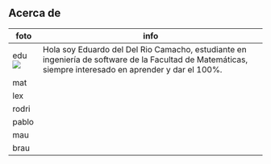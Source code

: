 ## Acerca de

|foto| info|
|--|--|
|edu ![]( https://media.licdn.com/dms/image/D5635AQEgYaDN7bhfIw/profile-framedphoto-shrink_400_400/0/1692981423770?e=1695913200&v=beta&t=8IpxUYIK7DndoLnSpaDSDVGeT-afp1R36GcUf8-qkfI)|Hola soy Eduardo del Del Rio Camacho, estudiante en ingeniería de software de la Facultad de Matemáticas, siempre interesado en aprender y dar el 100%.|
|mat | |
|lex | |
|rodri | |
|pablo | |
|mau | |
|brau | |


